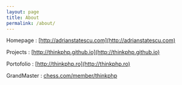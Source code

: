 ```yaml
---
layout: page
title: About
permalink: /about/
---
```


  Homepage    : [http://adrianstatescu.com](http://adrianstatescu.com)

  Projects    : [http://thinkphp.github.io](http://thinkphp.github.io)

  Portofolio  : [http://thinkphp.ro](http://thinkphp.ro)

  GrandMaster : [chess.com/member/thinkphp](https://www.chess.com/member/thinkphp)


